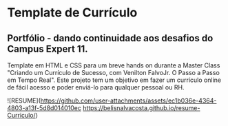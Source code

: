 # Template de Currículo 

## Portfólio - dando continuidade aos desafios do Campus Expert 11.

Template em HTML e CSS para um breve hands on durante a Master Class "Criando um Currículo de Sucesso, com Venilton FalvoJr.
O Passo a Passo em Tempo Real".
Este projeto tem um objetivo em fazer um currículo online de fácil acesso e poder enviá-lo para qualquer pessoal ou RH.

![RESUME](https://github.com/user-attachments/assets/ec1b036e-4364-4803-a13f-5d8d014010ec https://belisnalvacosta.github.io/resume-Curriculo/)
